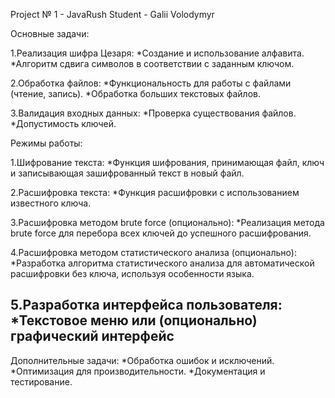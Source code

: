 Project № 1 - JavaRush
Student - Galii Volodymyr

Основные задачи:

1.Реализация шифра Цезаря:
    *Создание и использование алфавита.
    *Алгоритм сдвига символов в соответствии с заданным ключом.

2.Обработка файлов:
    *Функциональность для работы с файлами (чтение, запись).
    *Обработка больших текстовых файлов.

3.Валидация входных данных:
    *Проверка существования файлов.
    *Допустимость ключей.

Режимы работы:

1.Шифрование текста:
    *Функция шифрования, принимающая файл, ключ и записывающая зашифрованный текст в новый файл.

2.Расшифровка текста:
    *Функция расшифровки с использованием известного ключа.

3.Расшифровка методом brute force (опционально):
    *Реализация метода brute force для перебора всех ключей до успешного расшифрования.

4.Расшифровка методом статистического анализа (опционально):
    *Разработка алгоритма статистического анализа для автоматической расшифровки без ключа, используя особенности языка.

5.Разработка интерфейса пользователя:
    *Текстовое меню или (опционально) графический интерфейс
---------------------------------------------------------------
Дополнительные задачи:
    *Обработка ошибок и исключений.
    *Оптимизация для производительности.
    *Документация и тестирование.


